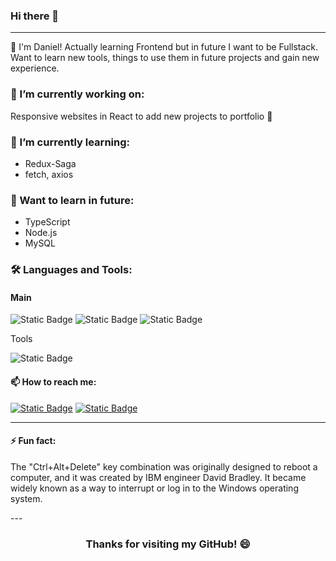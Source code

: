 ### Hi there 👋
---

👦 I'm Daniel! Actually learning Frontend but in future I want to be Fullstack.<br>
Want to learn new tools, things to use them in future projects and gain new experience.

### 🔭 I’m currently working on:

Responsive websites in React to add new projects to portfolio 🚀

### 🌱 I’m currently learning: 
  
  - Redux-Saga
  - fetch, axios

### 📖 Want to learn in future: 

  - TypeScript
  - Node.js
  - MySQL

### 🛠️ Languages and Tools:

#### Main
![Static Badge](https://img.shields.io/badge/-HTML5-HTML5?style=for-the-badge&logo=HTML5&logoColor=white&color=orange)
![Static Badge](https://img.shields.io/badge/-JavaScript-yelow?style=for-the-badge&logo=JavaScript&color=black)
![Static Badge](https://img.shields.io/badge/-CSS3-CSS3?style=for-the-badge&logo=CSS3&color=blue)

Tools

![Static Badge](https://img.shields.io/badge/-REACT-REACT?style=for-the-badge&logo=React&logoColor=blue&color=black)


#### 📫 How to reach me:
[![Static Badge](https://img.shields.io/badge/-DanielWieczorek-LinkedIN?style=plastic&logo=LinkedIN&logoColor=white&color=blue)](https://www.linkedin.com/in/daniel-wieczorek-901dw/)
[![Static Badge](https://img.shields.io/badge/-DanielWieczorek-gmail?style=plastic&logo=gmail&logoColor=gainsboro&color=orange)](mailto:danielwieczorek901@gmail.com)


---
#### ⚡ Fun fact:
<p>
    The "Ctrl+Alt+Delete" key combination was originally designed to reboot a computer,
  and it was created by IBM engineer David Bradley.
  It became widely known as a way to interrupt or log in to the Windows operating system.
</p>
---

<h3 align="center"> Thanks for visiting my GitHub! 😄</h3>


